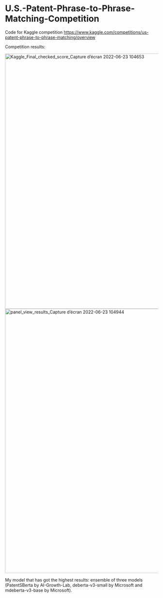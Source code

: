 # U.S.-Patent-Phrase-to-Phrase-Matching-Competition
Code for Kaggle competition
https://www.kaggle.com/competitions/us-patent-phrase-to-phrase-matching/overview

Competition results:

<img width="842" alt="Kaggle_Final_checked_score_Capture d’écran 2022-06-23 104653" src="https://user-images.githubusercontent.com/11682333/175291504-714a4223-6027-4a36-a9d0-4fc5e3732248.png">

<img width="872" alt="panel_view_results_Capture d’écran 2022-06-23 104944" src="https://user-images.githubusercontent.com/11682333/175291559-10227685-848a-44ca-8874-563f2a542ae9.png">

My model that has got the highest results: ensemble of three models (PatentSBerta by AI-Growth-Lab, deberta-v3-small by Microsoft and 
mdeberta-v3-base by Microsoft).
